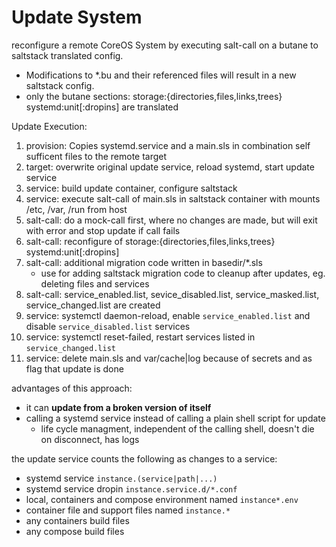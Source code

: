 
# Update System

reconfigure a remote CoreOS System by executing salt-call on a butane to saltstack translated config.

- Modifications to *.bu and their referenced files will result in a new saltstack config.
- only the butane sections: storage:{directories,files,links,trees} systemd:unit[:dropins] are translated

Update Execution:

1. provision: Copies systemd.service and a main.sls in combination self sufficent files to the remote target
1. target: overwrite original update service, reload systemd, start update service
1. service: build update container, configure saltstack
1. service: execute salt-call of main.sls in saltstack container with mounts /etc, /var, /run from host
1. salt-call: do a mock-call first, where no changes are made, but will exit with error and stop update if call fails
1. salt-call: reconfigure of storage:{directories,files,links,trees} systemd:unit[:dropins]
1. salt-call: additional migration code written in basedir/*.sls
    - use for adding saltstack migration code to cleanup after updates, eg. deleting files and services
1. salt-call: service_enabled.list, sevice_disabled.list, service_masked.list, service_changed.list are created
1. service: systemctl daemon-reload, enable `service_enabled.list` and disable  `service_disabled.list` services
1. service: systemctl reset-failed, restart services listed in `service_changed.list`
1. service: delete main.sls and var/cache|log because of secrets and as flag that update is done


advantages of this approach:

- it can **update from a broken version of itself**
- calling a systemd service instead of calling a plain shell script for update
    - life cycle managment, independent of the calling shell, doesn't die on disconnect, has logs

the update service counts the following as changes to a service:

- systemd service `instance.(service|path|...)`
- systemd service dropin `instance.service.d/*.conf`
- local, containers and compose environment named `instance*.env`
- container file and support files named `instance.*`
- any containers build files
- any compose build files